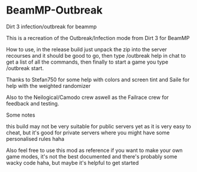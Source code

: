 # BeamMP-Outbreak
Dirt 3 infection/outbreak for beammp

This is a recreation of the Outbreak/Infection mode from Dirt 3 for BeamMP

How to use, in the release build just unpack the zip into the server recourses and it should be good to go, then type /outbreak help in chat to get a list of all the commands, then finally to start a game you type /outbreak start. 

Thanks to Stefan750 for some help with colors and screen tint and Saile for help with the weighted randomizer

Also to the Neilogical/Camodo crew aswell as the Failrace crew for feedback and testing.


Some notes

this build may not be very suitable for public servers yet as it is very easy to cheat, but it's good for private servers where you might have some personalised rules haha

Also feel free to use this mod as reference if you want to make your own game modes, it's not the best documented and there's probably some wacky code haha, but maybe it's helpful to get started

